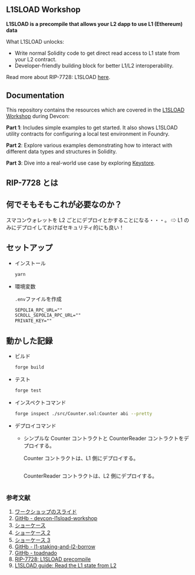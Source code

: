 ## L1SLOAD Workshop

**L1SLOAD is a precompile that allows your L2 dapp to use L1 (Ethereum) data**

What L1SLOAD unlocks:

- Write normal Solidity code to get direct read access to L1 state from your L2 contract.
- Developer-friendly building block for better L1/L2 interoperability.

Read more about RIP-7728: L1SLOAD [here](https://github.com/ethereum/RIPs/blob/master/RIPS/rip-7728.md).

## Documentation

This repository contains the resources which are covered in the [L1SLOAD Workshop](https://app.devcon.org/schedule/ERQ7N3) during Devcon:

**Part 1**: Includes simple examples to get started. It also shows L1SLOAD utility contracts for configuring a local test environment in Foundry.

**Part 2**: Explore various examples demonstrating how to interact with different data types and structures in Solidity.

**Part 3**: Dive into a real-world use case by exploring [Keystore](https://scroll.io/blog/towards-the-wallet-endgame-with-keystore).

## RIP-7728 とは

## 何でそもそもこれが必要なのか？

スマコンウォレットを L2 ごとにデプロイとかすることになる・・・。
⇨ L1 のみにデプロイしておけばセキュリティ的にも良い！

## セットアップ

- インストール

  ```bash
  yarn
  ```

- 環境変数

  `.env`ファイルを作成

  ```txt
  SEPOLIA_RPC_URL=""
  SCROLL_SEPOLIA_RPC_URL=""
  PRIVATE_KEY=""
  ```

## 動かした記録

- ビルド

  ```bash
  forge build
  ```

- テスト

  ```bash
  forge test
  ```

- インスペクトコマンド

  ```bash
  forge inspect ./src/Counter.sol:Counter abi --pretty
  ```

- デプロイコマンド

  - シンプルな Counter コントラクトと CounterReader コントラクトをデプロイする。

    Counter コントラクトは、L1 側にデプロイする。

    ```bash

    ```

    CounterReader コントラクトは、L2 側にデプロイする。

    ```bash

    ```

### 参考文献

1. [ワークショップのスライド](https://docs.google.com/presentation/d/1NSfqhMNK_7nXl_l5jHl_nXBf2m7cibFj8VIJtumUEkY/mobilepresent?slide=id.g313d959114e_0_11)
2. [GitHb - devcon-l1sload-workshop](https://github.com/scroll-tech/devcon-l1sload-workshop)
3. [ショーケース](https://ethglobal.com/showcase/all-my-unicorn-read-on-l1-1v7jk)
4. [ショーケース 2](https://ethglobal.com/showcase/toadnado-vvkcb)
5. [ショーケース 3](https://ethglobal.com/showcase/resolving-ens-on-l2-0a071)
6. [GitHb - l1-staking-and-l2-borrow](https://github.com/1997roylee/l1-staking-and-l2-borrow)
7. [GitHb - toadnado](https://github.com/nodestarQ/toadnado)
8. [RIP-7728: L1SLOAD precompile](https://ethereum-magicians.org/t/rip-7728-l1sload-precompile/20388)
9. [L1SLOAD guide: Read the L1 state from L2](https://www.levelup.xyz/content/l1sload-guide-read-the-l1-state-from-l2)
